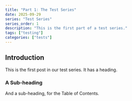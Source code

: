 ```yaml
---
title: "Part 1: The Test Series"
date: 2025-09-29
series: "Test Series"
series_order: 1
description: "This is the first part of a test series."
tags: ["testing"]
categories: ["tests"]
---
```


## Introduction

This is the first post in our test series. It has a heading.

### A Sub-heading

And a sub-heading, for the Table of Contents.
